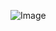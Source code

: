 ![Image]([https://github.com/user-attachments/assets/f0bce393-3e65-4a4b-9029-7387e77c6c28](https://github.com/hsbjz/hsbjz/issues/1#issue-2873131325))

<!--
**hsbjz/hsbjz** is a ✨ _special_ ✨ repository because its `README.md` (this file) appears on your GitHub profile.

Here are some ideas to get you started:

- 🔭 I’m currently working on ...
- 🌱 I’m currently learning ...
- 👯 I’m looking to collaborate on ...
- 🤔 I’m looking for help with ...
- 💬 Ask me about ...
- 📫 How to reach me: ...
- 😄 Pronouns: ...
- ⚡ Fun fact: ...
-->
